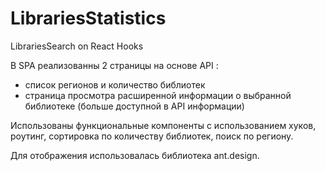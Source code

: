 # LibrariesStatistics
LibrariesSearch on React Hooks

В SPA реализованны 2 страницы на основе API : 
<ul>
  <li>cписок регионов и количество библиотек</li>
  <li>страница просмотра расширенной информации о выбранной библиотеке (больше доступной в API информации)</li>
</ul>

Использованы функциональные компоненты с использованием хуков, роутинг, сортировка по количеству библиотек, поиск по региону.

Для отображения использовалась библиотека ant.design. 
